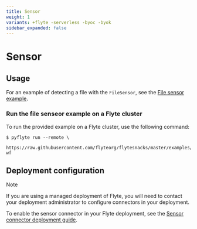 ```yaml
---
title: Sensor
weight: 1
variants: +flyte -serverless -byoc -byok
sidebar_expanded: false
---
```


# Sensor

## Usage

For an example of detecting a file with the `FileSensor`, see the [File sensor example](./file-sensor-example).

### Run the file senseor example on a Flyte cluster

To run the provided example on a Flyte cluster, use the following command:

```shell
$ pyflyte run --remote \
  https://raw.githubusercontent.com/flyteorg/flytesnacks/master/examples/sensor/sensor/file_sensor_example.py wf
```

## Deployment configuration

> [!NOTE]
> If you are using a managed deployment of Flyte,
> you will need to contact your deployment administrator to configure connectors in your deployment.

To enable the sensor connector in your Flyte deployment, see the [Sensor connector deployment guide](https://docs-legacy.flyte.org/en/latest/deployment/connectors/sensor.html#deployment-connector-setup-sensor).
